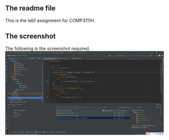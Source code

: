 ## The readme file
This is the lab1 assignment for COMP3111H.

## The screenshot
The following is the screenshot required.
![image_text](https://github.com/ykchizs/COMP3111H_LEx/blob/master/src/main/java/lab1/screenshot.png)